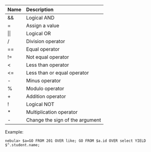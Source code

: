 | Name   | Description   | 
|:----|:----|
| &&   | Logical AND   | 
| =   | Assign a value   | 
| \|\|   | Logical OR   | 
| /   | Division operator   | 
| ==   | Equal operator   | 
| !=   | Not equal operator   | 
| <   | Less than operator   | 
| <=   | Less than or equal operator   | 
| -   | Minus operator   | 
| %   | Modulo operator   | 
| +   | Addition operator   | 
| !   | Logical NOT   | 
| *   | Multiplication operator   | 
| -   | Change the sign of the argument   | 


Example:

```
nebula> $a=GO FROM 201 OVER like; GO FROM $a.id OVER select YIELD $^.student.name;
```